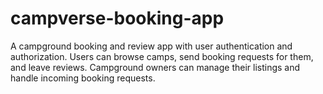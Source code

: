 # campverse-booking-app
A campground booking and review app with user authentication and authorization. Users can browse camps, send booking requests for them, and leave reviews. Campground owners can manage their listings and handle incoming booking requests.
